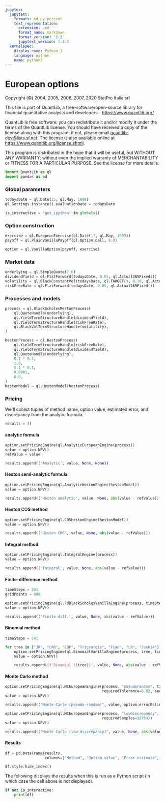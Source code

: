 ```yaml
---
jupyter:
  jupytext:
    formats: md,py:percent
    text_representation:
      extension: .md
      format_name: markdown
      format_version: '1.2'
      jupytext_version: 1.4.2
  kernelspec:
    display_name: Python 3
    language: python
    name: python3
---
```


# European options

Copyright (&copy;) 2004, 2005, 2006, 2007, 2020 StatPro Italia srl

This file is part of QuantLib, a free-software/open-source library for financial quantitative analysts and developers - https://www.quantlib.org/

QuantLib is free software: you can redistribute it and/or modify it under the
terms of the QuantLib license.  You should have received a copy of the
license along with this program; if not, please email
<quantlib-dev@lists.sf.net>. The license is also available online at
<https://www.quantlib.org/license.shtml>.

This program is distributed in the hope that it will be useful, but WITHOUT
ANY WARRANTY; without even the implied warranty of MERCHANTABILITY or FITNESS
FOR A PARTICULAR PURPOSE.  See the license for more details.

```python
import QuantLib as ql
import pandas as pd
```

### Global parameters

```python
todaysDate = ql.Date(15, ql.May, 1998)
ql.Settings.instance().evaluationDate = todaysDate
```

```python
is_interactive = 'get_ipython' in globals()
```

### Option construction

```python
exercise = ql.EuropeanExercise(ql.Date(17, ql.May, 1999))
payoff = ql.PlainVanillaPayoff(ql.Option.Call, 8.0)
```

```python
option = ql.VanillaOption(payoff, exercise)
```

### Market data

```python
underlying = ql.SimpleQuote(7.0)
dividendYield = ql.FlatForward(todaysDate, 0.05, ql.Actual365Fixed())
volatility = ql.BlackConstantVol(todaysDate, ql.TARGET(), 0.10, ql.Actual365Fixed())
riskFreeRate = ql.FlatForward(todaysDate, 0.05, ql.Actual365Fixed())
```

### Processes and models

```python
process = ql.BlackScholesMertonProcess(
    ql.QuoteHandle(underlying),
    ql.YieldTermStructureHandle(dividendYield),
    ql.YieldTermStructureHandle(riskFreeRate),
    ql.BlackVolTermStructureHandle(volatility),
)
```

```python
hestonProcess = ql.HestonProcess(
    ql.YieldTermStructureHandle(riskFreeRate),
    ql.YieldTermStructureHandle(dividendYield),
    ql.QuoteHandle(underlying),
    0.1 * 0.1,
    1.0,
    0.1 * 0.1,
    0.0001,
    0.0,
)
hestonModel = ql.HestonModel(hestonProcess)
```

### Pricing


We'll collect tuples of method name, option value, estimated error, and discrepancy from the analytic formula.

```python
results = []
```

#### analytic formula

```python
option.setPricingEngine(ql.AnalyticEuropeanEngine(process))
value = option.NPV()
refValue = value

results.append(('Analytic', value, None, None))
```

#### Heston semi-analytic formula

```python
option.setPricingEngine(ql.AnalyticHestonEngine(hestonModel))
value = option.NPV()

results.append(('Heston analytic', value, None, abs(value - refValue)))
```

#### Heston COS method

```python
option.setPricingEngine(ql.COSHestonEngine(hestonModel))
value = option.NPV()

results.append(('Heston COS', value, None, abs(value - refValue)))
```

#### Integral method

```python
option.setPricingEngine(ql.IntegralEngine(process))
value = option.NPV()

results.append(('Integral', value, None, abs(value - refValue)))
```

#### Finite-difference method

```python
timeSteps = 801
gridPoints = 800
```

```python
option.setPricingEngine(ql.FdBlackScholesVanillaEngine(process, timeSteps, gridPoints))
value = option.NPV()

results.append(('Finite diff.', value, None, abs(value - refValue)))
```

#### Binomial method

```python
timeSteps = 801
```

```python
for tree in ["JR", "CRR", "EQP", "Trigeorgis", "Tian", "LR", "Joshi4"]:
    option.setPricingEngine(ql.BinomialVanillaEngine(process, tree, timeSteps))
    value = option.NPV()

    results.append((f'Binomial ({tree})', value, None, abs(value - refValue)))
```

#### Monte Carlo method

```python
option.setPricingEngine(ql.MCEuropeanEngine(process, "pseudorandom", timeSteps=1,
                                            requiredTolerance=0.02, seed=42))
value = option.NPV()

results.append(("Monte Carlo (pseudo-random)", value, option.errorEstimate(), abs(value - refValue)))
```

```python
option.setPricingEngine(ql.MCEuropeanEngine(process, "lowdiscrepancy", timeSteps=1,
                                            requiredSamples=32768))
value = option.NPV()

results.append(("Monte Carlo (low-discrepancy)", value, None, abs(value - refValue)))
```

#### Results

```python
df = pd.DataFrame(results,
                  columns=["Method", "Option value", "Error estimate", "Actual error"])
```

```python
df.style.hide_index()
```

The following displays the results when this is run as a Python script (in which case the cell above is not displayed).

```python
if not is_interactive:
    print(df)
```

